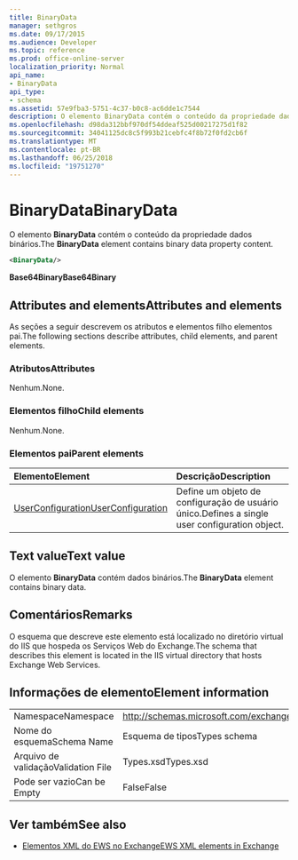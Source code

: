 ```yaml
---
title: BinaryData
manager: sethgros
ms.date: 09/17/2015
ms.audience: Developer
ms.topic: reference
ms.prod: office-online-server
localization_priority: Normal
api_name:
- BinaryData
api_type:
- schema
ms.assetid: 57e9fba3-5751-4c37-b0c8-ac6dde1c7544
description: O elemento BinaryData contém o conteúdo da propriedade dados binários.
ms.openlocfilehash: d98da312bbf970df54ddeaf525d00217275d1f82
ms.sourcegitcommit: 34041125dc8c5f993b21cebfc4f8b72f0fd2cb6f
ms.translationtype: MT
ms.contentlocale: pt-BR
ms.lasthandoff: 06/25/2018
ms.locfileid: "19751270"
---
```

# <a name="binarydata"></a><span data-ttu-id="9e52e-103">BinaryData</span><span class="sxs-lookup"><span data-stu-id="9e52e-103">BinaryData</span></span>

<span data-ttu-id="9e52e-104">O elemento **BinaryData** contém o conteúdo da propriedade dados binários.</span><span class="sxs-lookup"><span data-stu-id="9e52e-104">The **BinaryData** element contains binary data property content.</span></span> 
  
```xml
<BinaryData/>
```

 <span data-ttu-id="9e52e-105">**Base64Binary**</span><span class="sxs-lookup"><span data-stu-id="9e52e-105">**Base64Binary**</span></span>
## <a name="attributes-and-elements"></a><span data-ttu-id="9e52e-106">Attributes and elements</span><span class="sxs-lookup"><span data-stu-id="9e52e-106">Attributes and elements</span></span>

<span data-ttu-id="9e52e-107">As seções a seguir descrevem os atributos e elementos filho elementos pai.</span><span class="sxs-lookup"><span data-stu-id="9e52e-107">The following sections describe attributes, child elements, and parent elements.</span></span>
  
### <a name="attributes"></a><span data-ttu-id="9e52e-108">Atributos</span><span class="sxs-lookup"><span data-stu-id="9e52e-108">Attributes</span></span>

<span data-ttu-id="9e52e-109">Nenhum.</span><span class="sxs-lookup"><span data-stu-id="9e52e-109">None.</span></span>
  
### <a name="child-elements"></a><span data-ttu-id="9e52e-110">Elementos filho</span><span class="sxs-lookup"><span data-stu-id="9e52e-110">Child elements</span></span>

<span data-ttu-id="9e52e-111">Nenhum.</span><span class="sxs-lookup"><span data-stu-id="9e52e-111">None.</span></span>
  
### <a name="parent-elements"></a><span data-ttu-id="9e52e-112">Elementos pai</span><span class="sxs-lookup"><span data-stu-id="9e52e-112">Parent elements</span></span>

|<span data-ttu-id="9e52e-113">**Elemento**</span><span class="sxs-lookup"><span data-stu-id="9e52e-113">**Element**</span></span>|<span data-ttu-id="9e52e-114">**Descrição**</span><span class="sxs-lookup"><span data-stu-id="9e52e-114">**Description**</span></span>|
|:-----|:-----|
|[<span data-ttu-id="9e52e-115">UserConfiguration</span><span class="sxs-lookup"><span data-stu-id="9e52e-115">UserConfiguration</span></span>](userconfiguration.md) <br/> |<span data-ttu-id="9e52e-116">Define um objeto de configuração de usuário único.</span><span class="sxs-lookup"><span data-stu-id="9e52e-116">Defines a single user configuration object.</span></span>  <br/> |
   
## <a name="text-value"></a><span data-ttu-id="9e52e-117">Text value</span><span class="sxs-lookup"><span data-stu-id="9e52e-117">Text value</span></span>

<span data-ttu-id="9e52e-118">O elemento **BinaryData** contém dados binários.</span><span class="sxs-lookup"><span data-stu-id="9e52e-118">The **BinaryData** element contains binary data.</span></span> 
  
## <a name="remarks"></a><span data-ttu-id="9e52e-119">Comentários</span><span class="sxs-lookup"><span data-stu-id="9e52e-119">Remarks</span></span>

<span data-ttu-id="9e52e-120">O esquema que descreve este elemento está localizado no diretório virtual do IIS que hospeda os Serviços Web do Exchange.</span><span class="sxs-lookup"><span data-stu-id="9e52e-120">The schema that describes this element is located in the IIS virtual directory that hosts Exchange Web Services.</span></span>
  
## <a name="element-information"></a><span data-ttu-id="9e52e-121">Informações de elemento</span><span class="sxs-lookup"><span data-stu-id="9e52e-121">Element information</span></span>

|||
|:-----|:-----|
|<span data-ttu-id="9e52e-122">Namespace</span><span class="sxs-lookup"><span data-stu-id="9e52e-122">Namespace</span></span>  <br/> |http://schemas.microsoft.com/exchange/services/2006/types  <br/> |
|<span data-ttu-id="9e52e-123">Nome do esquema</span><span class="sxs-lookup"><span data-stu-id="9e52e-123">Schema Name</span></span>  <br/> |<span data-ttu-id="9e52e-124">Esquema de tipos</span><span class="sxs-lookup"><span data-stu-id="9e52e-124">Types schema</span></span>  <br/> |
|<span data-ttu-id="9e52e-125">Arquivo de validação</span><span class="sxs-lookup"><span data-stu-id="9e52e-125">Validation File</span></span>  <br/> |<span data-ttu-id="9e52e-126">Types.xsd</span><span class="sxs-lookup"><span data-stu-id="9e52e-126">Types.xsd</span></span>  <br/> |
|<span data-ttu-id="9e52e-127">Pode ser vazio</span><span class="sxs-lookup"><span data-stu-id="9e52e-127">Can be Empty</span></span>  <br/> |<span data-ttu-id="9e52e-128">False</span><span class="sxs-lookup"><span data-stu-id="9e52e-128">False</span></span>  <br/> |
   
## <a name="see-also"></a><span data-ttu-id="9e52e-129">Ver também</span><span class="sxs-lookup"><span data-stu-id="9e52e-129">See also</span></span>



- [<span data-ttu-id="9e52e-130">Elementos XML do EWS no Exchange</span><span class="sxs-lookup"><span data-stu-id="9e52e-130">EWS XML elements in Exchange</span></span>](ews-xml-elements-in-exchange.md)

